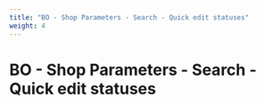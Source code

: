 ```yaml
---
title: "BO - Shop Parameters - Search - Quick edit statuses"
weight: 4
---
```


# BO - Shop Parameters - Search - Quick edit statuses
